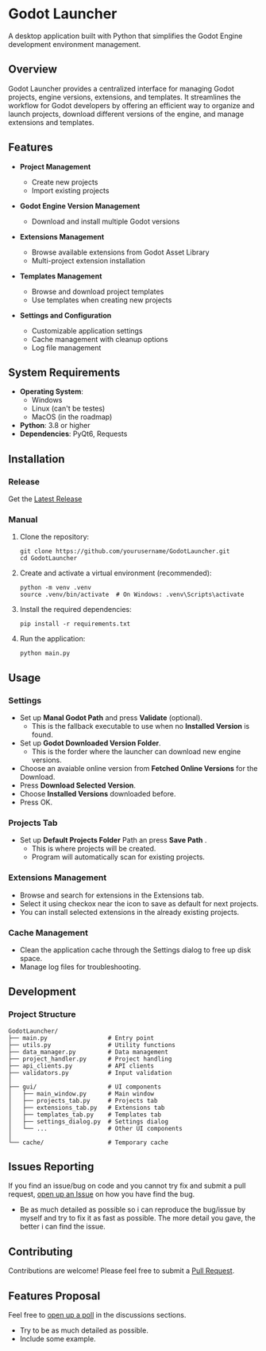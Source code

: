 # Godot Launcher

A desktop application built with Python that simplifies the Godot Engine development environment management.

## Overview

Godot Launcher provides a centralized interface for managing Godot projects, engine versions, extensions, and templates. It streamlines the workflow for Godot developers by offering an efficient way to organize and launch projects, download different versions of the engine, and manage extensions and templates.

## Features

- **Project Management**
  - Create new projects
  - Import existing projects

- **Godot Engine Version Management**
  - Download and install multiple Godot versions

- **Extensions Management**
  - Browse available extensions from Godot Asset Library
  - Multi-project extension installation

- **Templates Management**
  - Browse and download project templates
  - Use templates when creating new projects

- **Settings and Configuration**
  - Customizable application settings
  - Cache management with cleanup options
  - Log file management

## System Requirements

- **Operating System**: 
  - Windows 
  - Linux (can't be testes)
  - MacOS (in the roadmap)
- **Python**: 3.8 or higher
- **Dependencies**: PyQt6, Requests

## Installation

### Release

Get the [Latest Release](https://github.com/sebastianoboem/godot-launcher/releases/latest)

### Manual

1. Clone the repository:
   ```
   git clone https://github.com/yourusername/GodotLauncher.git
   cd GodotLauncher
   ```

2. Create and activate a virtual environment (recommended):
   ```
   python -m venv .venv
   source .venv/bin/activate  # On Windows: .venv\Scripts\activate
   ```

3. Install the required dependencies:
   ```
   pip install -r requirements.txt
   ```

4. Run the application:
   ```
   python main.py
   ```

## Usage

### Settings
- Set up **Manal Godot Path** and press **Validate** (optional).
  - This is the fallback executable to use when no **Installed Version** is found.
- Set up **Godot Downloaded Version Folder**.
  - This is the forder where the launcher can download new engine versions.
- Choose an avaiable online version from **Fetched Online Versions** for the Download.
- Press **Download Selected Version**.
- Choose **Installed Versions** downloaded before.
- Press OK.

### Projects Tab
  - Set up **Default Projects Folder** Path an press **Save Path** .
    - This is where projects will be created.
    - Program will automatically scan for existing projects.

### Extensions Management
- Browse and search for extensions in the Extensions tab.
- Select it using checkox near the icon to save as default for next projects.
- You can install selected extensions in the already existing projects.

### Cache Management
- Clean the application cache through the Settings dialog to free up disk space.
- Manage log files for troubleshooting.

## Development

### Project Structure
```
GodotLauncher/
├── main.py                 # Entry point
├── utils.py                # Utility functions
├── data_manager.py         # Data management
├── project_handler.py      # Project handling
├── api_clients.py          # API clients
├── validators.py           # Input validation
│
├── gui/                    # UI components
│   ├── main_window.py      # Main window
│   ├── projects_tab.py     # Projects tab
│   ├── extensions_tab.py   # Extensions tab
│   ├── templates_tab.py    # Templates tab
│   ├── settings_dialog.py  # Settings dialog
│   └── ...                 # Other UI components
│
└── cache/                  # Temporary cache
```

## Issues Reporting

If you find an issue/bug on code and you cannot try fix and submit a pull request, [open up an Issue](https://github.com/sebastianoboem/godot-launcher/issues/new/choose) on how you have find the bug.
  - Be as much detailed as possible so i can reproduce the bug/issue by myself and try to fix it as fast as possible. The more detail you gave, the better i can find the issue.

## Contributing

Contributions are welcome! Please feel free to submit a [Pull Request](https://github.com/sebastianoboem/godot-launcher/pulls).

## Features Proposal

Feel free to [open up a poll](https://github.com/sebastianoboem/godot-launcher/discussions/new?category=polls) in the discussions sections.
  - Try to be as much detailed as possible.
  - Include some example.

